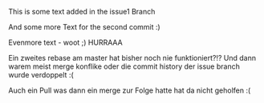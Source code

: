 This is some text added in the issue1 Branch

And some more Text for the second commit :)

Evenmore text - woot ;)
HURRAAA

Ein zweites rebase am master hat bisher noch nie funktioniert?!? Und dann warem meist merge konflike oder die commit history der issue branch wurde verdoppelt :(

Auch ein Pull was dann ein merge zur Folge hatte hat da nicht geholfen :(
